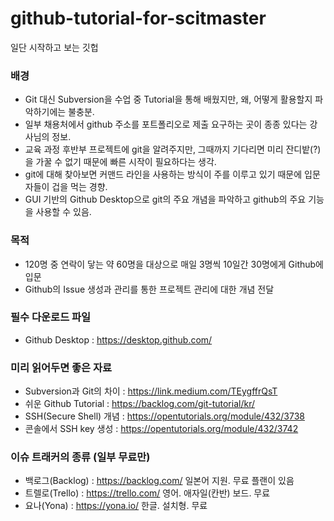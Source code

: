 # github-tutorial-for-scitmaster
일단 시작하고 보는 깃헙

### 배경
   - Git 대신 Subversion을 수업 중 Tutorial을 통해 배웠지만, 왜, 어떻게 활용할지 파악하기에는 불충분.
   - 일부 채용처에서 github 주소를 포트폴리오로 제출 요구하는 곳이 종종 있다는 강사님의 정보.
   - 교육 과정 후반부 프로젝트에 git을 알려주지만, 그때까지 기다리면 미리 잔디밭(?)을 가꿀 수 없기 때문에 빠른 시작이 필요하다는 생각.
   - git에 대해 찾아보면 커맨드 라인을 사용하는 방식이 주를 이루고 있기 때문에 입문자들이 겁을 먹는 경향.
   - GUI 기반의 Github Desktop으로 git의 주요 개념을 파악하고 github의 주요 기능을 사용할 수 있음.
   
### 목적
   - 120명 중 연락이 닿는 약 60명을 대상으로 매일 3명씩 10일간 30명에게 Github에 입문
   - Github의 Issue 생성과 관리를 통한 프로젝트 관리에 대한 개념 전달

### 필수 다운로드 파일 
   - Github Desktop : https://desktop.github.com/

### 미리 읽어두면 좋은 자료
   - Subversion과 Git의 차이 : https://link.medium.com/TEygffrQsT
   - 쉬운 Github Tutorial : https://backlog.com/git-tutorial/kr/
   - SSH(Secure Shell) 개념 : https://opentutorials.org/module/432/3738
   - 콘솔에서 SSH key 생성 : https://opentutorials.org/module/432/3742
   
### 이슈 트래커의 종류 (일부 무료만)
   - 백로그(Backlog) : https://backlog.com/ 일본어 지원. 무료 플랜이 있음
   - 트렐로(Trello) : https://trello.com/ 영어. 애자일(칸반) 보드. 무료
   - 요나(Yona) : https://yona.io/ 한글. 설치형. 무료
   
